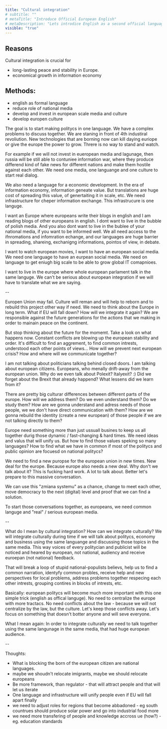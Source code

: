 ```yaml
---
title: "Cultural integration"
# subtitle: ""
# metaTitle: "Introduce Official European English"
# metaDescription: "Lets introdice English as a second official language in every UE country"
visible: "true"
---
```


## Reasons
Cultural integration is crucial for
* long-lasting peace and stability in Europe.
* economical growth in information economy

## Methods:
- english as formal language
- reduce role of national media
- develop and invest in european scale media and culture
- develop europen culture

The goal is to start making politycs in one language.
We have a complex problems to discuss together.
We are staning in front of 4th industiral revoliution.
New technologies that are borning now can kill daying euriope or give the europe the power to grow.
Threre is no way to stand and watch.

For example if we will not invest in eueropean media and lagunage, then russia will be still able to contuniee information war, where they produce differend kind of fake news for different nations and make them hostile against each other. We need one media, one languange and one culture to start real dialog.

We also need a language for a economic development. In the era of information economy, information geneate value. But translations are huge cost of spreading this value, of genertaiting it in scale, etc. We need infrastructure for cheper information exchange. This infrastrucure is one languge.

I want an Europe where europeans write their blogs in english and I am reading blogs of other europeans in english. I dont want to live in the bubble of polish media. And you also dont want to live in the bublee of your national media, if you want to be informed well. We all need access to the ifnromations and infomration echange, and our languages are huge barrier in spreading, shareing, exchanigng informations, pointos of view, in debate.

I want to watch european movies, I want to have an european social media. We need one language to have an eurpean social media. We need on language to get eniugh big scale to be able to grow global IT comapnioes.


I want to live in the europe where whole european parlament talk in the same languge. We can't be serious about european integration if we will have to translate what we are saying.

--

Europen Union may fail. Culture will reman and will help to reborn and to rebuild this project other way if need.
We need to think about the Europe in long term. What if EU will fall down? How will we integrate it again?
We are responsible against the future generations for the actions that we making in order to mainain peace on the continent.

But stop thinking about the future for the momemt. Take a look on what happens now.
Constant conflicts are blowing up the european stability and order.
It's difficult to find an aggrement, to find common intrests, understood each other points of views...
How will we prevent next european crisis? How and where will we communicate together?

I am not talking about politicians talking behind closed doors.
I am talking about european citizens.
Europeans, who menally drift-away from the european union.
Why do we even talk about Polexit? Italyexit? :)
Did we forget about the Brexit that already happend?
What lessens did we learn from it?

There are pretty big culturar differences between different parts of the europe.
How will we address them? Do we even understand them? Do we study them? How are we gonna understand and adress needs of those people, we we don't have direct communication with them?
How are we gonna rebuild the identity (create a new european) of those people if we are not talking directly to them?

Europe need something more than just ussuall busines to keep us all together durig those dynamic / fast-changing & hard times.
We need ideas and valus that will unify us.
But how to find those values speking so many languages?
How to find what we have in common if most of the politycs and public opinion are focuesd on national politycs?

We need to find a new puropse for the european union in new times.
New deal for the europe. Because europe also needs a new deal. Why don't we talk about it?
This is fucking hard work. A lot to talk about.
Better let's prepare to this massive conversation.

We can use this "zmiana systemu" as a chance, change to meet each other, move democracy to the next (digital) level and proof that we can find a solution.

To start those conversations together, as europeans, we need common languge and "real" / serious european media.

--

What do I mean by cultural integration? How can we integrate culturally?
We will integrate culturally during time if we will talk about politycs, economy and business using the same languange and discussing those topics in the same media. This way voices of every politycian and publicist will be noticed and heared by european, not national, audiency and receive euroepan (not national) feedback.

That will break a loop of stupid national-populists believs, help us to find a common narration, identyfy common probles, receive help and new perspectives for local problems, address problems together respecing each other intrests, grouping contires in blocks of intrests, etc.

Basically: european politycs will become much more important with this one simple trick (english as offical languge). No need to centralize the europe with more tractacs. No need conflicts about the law - because we will not centralize by the law, but the culture. Let's keep those conflicts away. Let's focus on something that doesn't botter anyone and will seve everyone.

What I mean again: In order to integrate culturally we need to talk together using the same langunage in the same media, that had huge european audience.

--

Thoughts:
* What is blocking the born of the european citizen are national languages.
* maybe we shoudn't relocate imigrants, maybe we should relocate europeans
* Be more framework, than regulator - that will attract people and that will let us iterate
* One language and infrastructure will unify people even if EU will fall apart finally
* we need to adjust roles for regions that become abbadoned - eg south countrues should produce solar power and go into industrial food more
* we need more transfering of people and knowledge accross ue (how?) - eg. education standards
